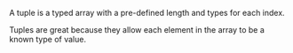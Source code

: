 A tuple is a typed array with a pre-defined length and types for each index.

Tuples are great because they allow each element in the array to be a known type of value.
